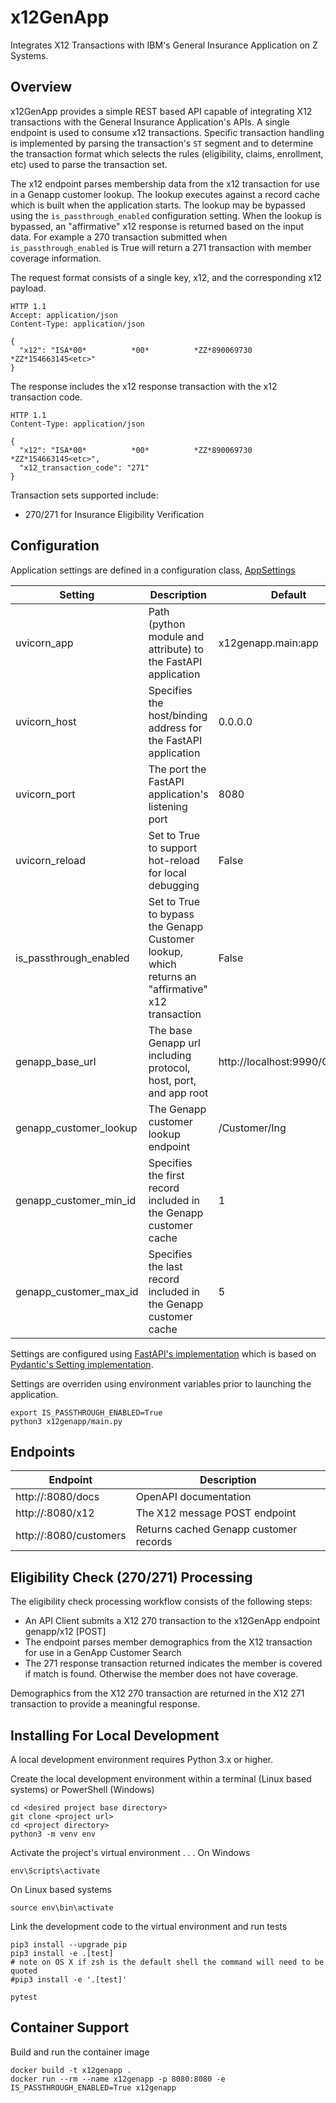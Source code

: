 # x12GenApp
Integrates X12 Transactions with IBM's General Insurance Application on Z Systems.

## Overview
x12GenApp provides a simple REST based API capable of integrating X12 transactions with the General Insurance Application's APIs. 
A single endpoint is used to consume x12 transactions. Specific transaction handling is implemented by parsing the
transaction's `ST` segment and to determine the transaction format which selects the rules (eligibility, claims, 
enrollment, etc) used to parse the transaction set.

The x12 endpoint parses membership data from the x12 transaction for use in a Genapp customer lookup. The lookup executes
against a record cache which is built when the application starts. The lookup may be bypassed using the
`is_passthrough_enabled` configuration setting. When the lookup is bypassed, an "affirmative" x12 response is returned
based on the input data. For example a 270 transaction submitted when `is_passthrough_enabled` is True will return a
271 transaction with member coverage information.

The request format consists of a single key, x12, and the corresponding x12 payload.
```shell script
HTTP 1.1
Accept: application/json
Content-Type: application/json

{
  "x12": "ISA*00*          *00*          *ZZ*890069730      *ZZ*154663145<etc>"
}
```

The response includes the x12 response transaction with the x12 transaction code.
```shell script
HTTP 1.1
Content-Type: application/json

{
  "x12": "ISA*00*          *00*          *ZZ*890069730      *ZZ*154663145<etc>",
  "x12_transaction_code": "271"
}
```

Transaction sets supported include:
- 270/271 for Insurance Eligibility Verification

## Configuration
Application settings are defined in a configuration class, [AppSettings](x12genapp/config.py)

| Setting                | Description                                                                                      | Default                     |
| ---------------------- | -------------------------------------------------------------------------------------------------| --------------------------- |
| uvicorn_app            | Path (python module and attribute) to the FastAPI application                                    | x12genapp.main:app          |
| uvicorn_host           | Specifies the host/binding address for the FastAPI application                                   | 0.0.0.0                     |
| uvicorn_port           | The port the FastAPI application's listening port                                                | 8080                        |
| uvicorn_reload         | Set to True to support hot-reload for local debugging                                            | False                       |
| is_passthrough_enabled | Set to True to bypass the Genapp Customer lookup, which returns an "affirmative" x12 transaction | False                       |
| genapp_base_url        | The base Genapp url including protocol, host, port, and app root                                 | http://localhost:9990/Genapp|
| genapp_customer_lookup | The Genapp customer lookup endpoint                                                              | /Customer/Ing               |
| genapp_customer_min_id | Specifies the first record included in the Genapp customer cache                                 | 1                           |
| genapp_customer_max_id | Specifies the last record included in the Genapp customer cache                                  | 5                           |

Settings are configured using [FastAPI's implementation](https://fastapi.tiangolo.com/advanced/settings/) which is based
on [Pydantic's Setting implementation](https://fastapi.tiangolo.com/advanced/settings/).

Settings are overriden using environment variables prior to launching the application.
```shell
export IS_PASSTHROUGH_ENABLED=True
python3 x12genapp/main.py
```

## Endpoints
| Endpoint | Description |
| -------- | ----------- |
| http://<host>:8080/docs      | OpenAPI documentation |
| http://<host>:8080/x12       | The X12 message POST endpoint |
| http://<host>:8080/customers | Returns cached Genapp customer records |

## Eligibility Check (270/271) Processing
The eligibility check processing workflow consists of the following steps:
- An API Client submits a X12 270 transaction to the x12GenApp endpoint genapp/x12 [POST]
- The endpoint parses member demographics from the X12 transaction for use in a GenApp Customer Search
- The 271 response transaction returned indicates the member is covered if match is found. Otherwise the member does not have coverage.

Demographics from the X12 270 transaction are returned in the X12 271 transaction to provide a meaningful response.

## Installing For Local Development
A local development environment requires Python 3.x or higher.

Create the local development environment within a terminal (Linux based systems) or PowerShell (Windows)
```
cd <desired project base directory>
git clone <project url>
cd <project directory>
python3 -m venv env
```

Activate the project's virtual environment . . . 
On Windows
```
env\Scripts\activate
```

On Linux based systems
```
source env\bin\activate
```

Link the development code to the virtual environment and run tests
```
pip3 install --upgrade pip
pip3 install -e .[test]
# note on OS X if zsh is the default shell the command will need to be quoted 
#pip3 install -e '.[test]'

pytest
```

## Container Support
Build and run the container image
```
docker build -t x12genapp .
docker run --rm --name x12genapp -p 8080:8080 -e IS_PASSTHROUGH_ENABLED=True x12genapp
```
